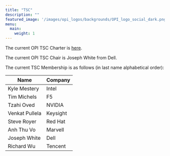 ```yaml
---
title: "TSC"
description: ""
featured_image: '/images/opi_logos/backgrounds/OPI_logo_social_dark.png'
menu:
  main:
    weight: 1
---
```


The current OPI TSC Charter is [here](/docs/Open_Programmable_Infrastructure_Technical_Charter_Final-06-9-2022.pdf).

The current OPI TSC Chair is Joseph White from Dell.

The current TSC Membership is as follows (in last name alphabetical order):

| Name           | Company  |
| -------------- | -------- |
| Kyle Mestery   | Intel    |
| Tim Michels    | F5       |
| Tzahi Oved     | NVIDIA   |
| Venkat Pullela | Keysight |
| Steve Royer    | Red Hat  |
| Anh Thu Vo     | Marvell  |
| Joseph White   | Dell     |
| Richard Wu     | Tencent  |
